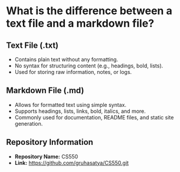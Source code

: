 # What is the difference between a text file and a markdown file?

## Text File (.txt)
- Contains plain text without any formatting.
- No syntax for structuring content (e.g., headings, bold, lists).
- Used for storing raw information, notes, or logs.

## Markdown File (.md)
- Allows for formatted text using simple syntax.
- Supports headings, lists, links, bold, italics, and more.
- Commonly used for documentation, README files, and static site generation.


## Repository Information
- **Repository Name:** CS550
- **Link:**  https://github.com/gruhasatya/CS550.git
